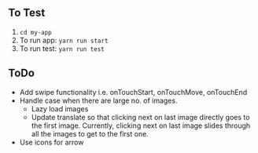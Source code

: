 
## To Test
1. `cd my-app`
2. To run app: `yarn run start`
3. To run test: `yarn run test`

## ToDo
- Add swipe functionality i.e. onTouchStart, onTouchMove, onTouchEnd
- Handle case when there are large no. of images. 
   - Lazy load images
   - Update translate so that clicking next on last image directly goes to the first image. Currently, clicking next on last image slides through all the images to get to the first one.
- Use icons for arrow
